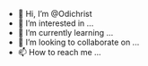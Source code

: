 - 👋 Hi, I’m @Odichrist
- 👀 I’m interested in ...
- 🌱 I’m currently learning ...
- 💞️ I’m looking to collaborate on ...
- 📫 How to reach me ...

<!---
Odichrist/Odichrist is a ✨ special ✨ repository because its `README.md` (this file) appears on your GitHub profile.
You can click the Preview link to take a look at your changes.
--->
